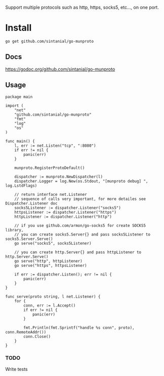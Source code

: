 Support multiple protocols such as http, https, socks5, etc..., on one port.

# Install 
`go get github.com/sintanial/go-munproto`

## Docs 
https://godoc.org/github.com/sintanial/go-munproto

## Usage 

```golang
package main

import (
	"net"
	"github.com/sintanial/go-munproto"
	"fmt"
	"log"
	"os"
)

func main() {
	l, err := net.Listen("tcp", ":8080")
	if err != nil {
		panic(err)
	}

	munproto.RegisterProtoDefault()

	dispatcher := munproto.NewDispatcher(l)
	dispatcher.Logger = log.New(os.Stdout, "[munproto debug] ", log.LstdFlags)

	// return interface net.Listener
	// sequence of calls very important, for more detailes see Dispatcher.Listener doc 
	socks5Listener := dispatcher.Listener("socks5")
	httpsListener := dispatcher.Listener("https")
	httpListener := dispatcher.Listener("http")

    // if you use github.com/armon/go-socks5 for create SOCKS5 library,
    // you can create socks5.Server{} and pass socks5Listener to socks5.Server.Serve()
	go serve("socks5", socks5Listener)
	
	// you can create http.Server{} and pass httpListener to http.Server.Serve()
	go serve("http", httpListener)
	go serve("https", httpsListener)

	if err := dispatcher.Listen(); err != nil {
		panic(err)
	}
}

func serve(proto string, l net.Listener) {
	for {
		conn, err := l.Accept()
		if err != nil {
			panic(err)
		}

		fmt.Println(fmt.Sprintf("handle %s conn", proto), conn.RemoteAddr())
		conn.Close()
	}
}
```

### TODO
Write tests